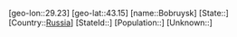﻿---
location: [43.15,29.23]
type: City
tags:
- geo/City


SpocWebEntityId: 29239
isDeleted: false
confidential: public

---
[geo-lon::29.23]
[geo-lat::43.15]
[name::Bobruysk]
[State::]
[Country::[Russia](geo/Continent/Europe/Russia.md)]
[StateId::]
[Population::]
[Unknown::]

